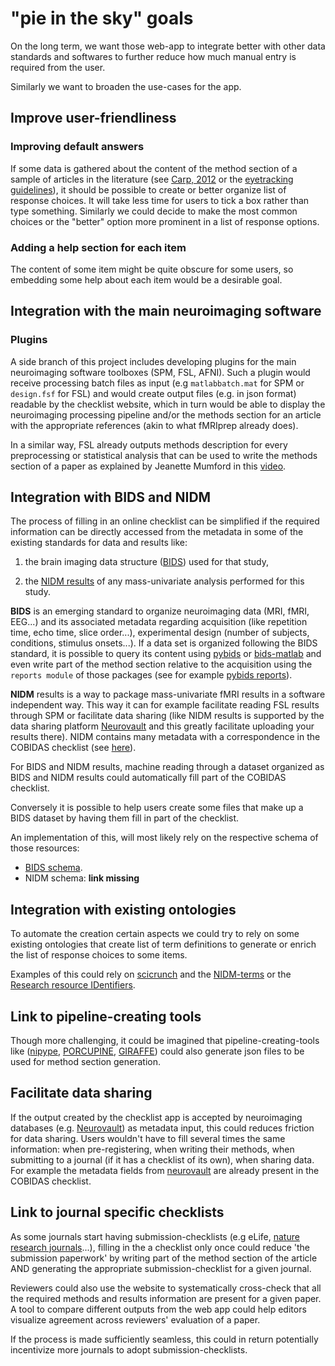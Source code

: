 # "pie in the sky" goals

On the long term, we want those web-app to integrate better with other data
standards and softwares to further reduce how much manual entry is required from the user.

Similarly we want to broaden the use-cases for the app.

## Improve user-friendliness

### Improving default answers

If some data is gathered about the content of the method section of a sample of articles in the literature
(see
[Carp, 2012](https://www.ncbi.nlm.nih.gov/pubmed/22796459) or the [eyetracking guidelines](https://psyarxiv.com/f6qcy/)),
it should be possible to create or better organize list of response choices.
It will take less time for users to tick a box rather than type something.
Similarly we could decide to make the most common choices or the "better" option more prominent in a list of response options.

### Adding a help section for each item

The content of some item might be quite obscure for some users, so embedding some help about each item would be a desirable goal.

## Integration with the main neuroimaging software

### Plugins

A side branch of this project includes developing plugins for the main
neuroimaging software toolboxes (SPM, FSL, AFNI).
Such a plugin would receive
processing batch files as input (e.g `matlabbatch.mat` for SPM or `design.fsf`
for FSL) and would create output files (e.g. in json format) readable by the
checklist website, which in turn would be able to display the neuroimaging
processing pipeline and/or the methods section for an article with the
appropriate references (akin to what fMRIprep already does).

In a similar way, FSL already outputs methods description for every
preprocessing or statistical analysis that can be used to write the methods
section of a paper as explained by Jeanette Mumford in this [video](https://www.youtube.com/watch?v=1SOIUVnTglM).

## Integration with BIDS and NIDM

The process of filling in an online checklist can be simplified
if the required information can be directly accessed
from the metadata in some of the existing standards for data and results like:

1.  the brain imaging data structure ([BIDS](http://bids.neuroimaging.io/)) used for that study,

1.  the [NIDM results](http://nidm.nidash.org/specs/nidm-results_130.html) of any mass-univariate analysis performed for this study.

**BIDS** is an emerging standard to organize neuroimaging data (MRI, fMRI,
EEG...) and its associated metadata regarding acquisition (like repetition time,
echo time, slice order...), experimental design (number of subjects, conditions,
stimulus onsets...).
If a data set is organized following the BIDS standard, it
is possible to query its content using
[pybids](https://github.com/bids-standard/pybids) or
[bids-matlab](https://github.com/bids-standard/bids-matlab) and even write part
of the method section relative to the acquisition using the `reports module` of those packages
(see for example [pybids reports](https://github.com/bids-standard/pybids/tree/master/bids/reports)).

**NIDM** results is a way to package mass-univariate fMRI results in a software independent way.
This way it can for example facilitate reading FSL results
through SPM or facilitate data sharing (like NIDM results is supported by the
data sharing platform [Neurovault](https://neurovault.org/) and this greatly
facilitate uploading your results there).
NIDM contains many metadata with a correspondence in the COBIDAS checklist
(see [here](https://static-content.springer.com/esm/art%3A10.1038%2Fsdata.2016.102/MediaObjects/41597_2016_BFsdata2016102_MOESM100_ESM.pdf)).

For BIDS and NIDM results, machine reading through a dataset organized as BIDS and NIDM results
could automatically fill part of the COBIDAS checklist.

Conversely it is possible to help users create some files that make up a BIDS dataset
by having them fill in part of the checklist.

An implementation of this, will most likely rely on the respective schema of
those resources:

-   [BIDS schema](https://github.com/bids-standard/bids-specification/tree/master/src/schema).
-   NIDM schema: **link missing**

<!-- TODO add NIDM schema link -->

## Integration with existing ontologies

To automate the creation certain aspects we could try to rely on some existing ontologies
that create list of term definitions to generate or enrich the list of response choices to some items.

Examples of this could rely on
[scicrunch](https://scicrunch.org/scicrunch/interlex/dashboard) and the
[NIDM-terms](https://scicrunch.org/nidm-terms) or the
[Research resource IDentifiers](https://scicrunch.org/resources).

## Link to pipeline-creating tools

Though more challenging, it could be imagined that pipeline-creating-tools like
([nipype](https://nipype.readthedocs.io/en/latest/),
[PORCUPINE](https://journals.plos.org/ploscompbiol/article?id=10.1371/journal.pcbi.1006064),
[GIRAFFE](https://giraffe.tools/porcupine/TimVanMourik/GiraffePlayground/master))
could also generate json files to be used for method section generation.

## Facilitate data sharing

If the output created by the checklist app is accepted by neuroimaging databases
(e.g. [Neurovault](https://neurovault.org/)) as metadata input, this could
reduces friction for data sharing.
Users wouldn't have to fill several times the
same information: when pre-registering, when writing their methods, when
submitting to a journal (if it has a checklist of its own), when sharing data.
For example the metadata fields from
[neurovault](https://github.com/NeuroVault/NeuroVault/blob/master/scripts/metadata_neurovault.csv)
are already present in the COBIDAS checklist.

## Link to journal specific checklists

As some journals start having submission-checklists (e.g eLife,
[nature research journals](https://www.nature.com/nature-research/editorial-policies/reporting-standards)...),
filling in the a checklist only once could reduce 'the submission paperwork' by
writing part of the method section of the article AND generating the appropriate
submission-checklist for a given journal.

Reviewers could also use the website to systematically cross-check that all the
required methods and results information are present for a given paper.
A tool to compare different outputs from the web app could help editors visualize
agreement across reviewers' evaluation of a paper.

If the process is made sufficiently seamless, this could in return potentially incentivize more journals to adopt submission-checklists.
